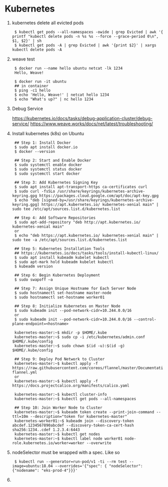 Kubernetes
==========

1. kubernetes delete all evicted pods

        $ kubectl get pods --all-namespaces -owide | grep Evicted | awk '{ printf "kubectl delete pods -n %s %s --force --grace-period 0\n", $1, $2}' | sh
        $ kubectl get pods -A | grep Evicted | awk '{print $2}' | xargs kubectl delete pods -A

2. weave test

        $ docker run --name hello ubuntu netcat -lk 1234
        Hello, Weave!

        $ docker run -it ubuntu
        ## in container
        $ ping -c1 hello
        $ echo 'Hello, Weave!' | netcat hello 1234
        $ echo "What's up?" | nc hello 1234

3. Debug Service

   https://kubernetes.io/docs/tasks/debug-application-cluster/debug-service/
   https://www.weave.works/docs/net/latest/troubleshooting/

4. Install kubernetes (k8s) on Ubuntu

        ## Step 1: Install Docker
        $ sudo apt install docker.io
        $ docker --version

        ## Step 2: Start and Enable Docker
        $ sudo systemctl enable docker
        $ sudo systemctl status docker
        $ sudo systemctl start docker

        ## Step 3: Add Kubernetes Signing Key
        $ sudo apt install apt-transport-https ca-certificates curl
        $ sudo curl -fsSLo /usr/share/keyrings/kubernetes-archive-keyring.gpg https://packages.cloud.google.com/apt/doc/apt-key.gpg
        $ echo "deb [signed-by=/usr/share/keyrings/kubernetes-archive-keyring.gpg] https://apt.kubernetes.io/ kubernetes-xenial main" | sudo tee /etc/apt/sources.list.d/kubernetes.list

        ## Step 4: Add Software Repositories
        $ sudo apt-add-repository "deb http://apt.kubernetes.io/ kubernetes-xenial main"
        or
        $ echo "deb https://apt.kubernetes.io/ kubernetes-xenial main" | sudo tee -a /etc/apt/sources.list.d/kubernetes.list

        ## Step 5: Kubernetes Installation Tools
        ## https://kubernetes.io/docs/tasks/tools/install-kubectl-linux/
        $ sudo apt install kubeadm kubelet kubectl
        $ sudo apt-mark hold kubeadm kubelet kubectl
        $ kubeadm version

        ## Step 6: Begin Kubernetes Deployment
        $ sudo swapoff –a

        ## Step 7: Assign Unique Hostname for Each Server Node
        $ sudo hostnamectl set-hostname master-node
        $ sudo hostnamectl set-hostname worker01

        ## Step 8: Initialize Kubernetes on Master Node
        $ sudo kubeadm init --pod-network-cidr=10.244.0.0/16
        or
        $ sudo kubeadm init --pod-network-cidr=10.244.0.0/16 --control-plane-endpoint=<hostname>

        kubernetes-master:~$ mkdir -p $HOME/.kube
        kubernetes-master:~$ sudo cp -i /etc/kubernetes/admin.conf $HOME/.kube/config
        kubernetes-master:~$ sudo chown $(id -u):$(id -g) $HOME/.kube/config

        ## Step 9: Deploy Pod Network to Cluster
        kubernetes-master:~$ kubectl apply -f https://raw.githubusercontent.com/coreos/flannel/master/Documentation/kube-flannel.yml
        or
        kubernetes-master:~$ kubectl apply -f https://docs.projectcalico.org/manifests/calico.yaml

        kubernetes-master:~$ kubectl cluster-info
        kubernetes-master:~$ kubectl get pods --all-namespaces

        ## Step 10: Join Worker Node to Cluster
        kubernetes-master:~$ kubeadm token create --print-join-command --ttl=10m --description="token for kubernetes-master"
        kubernetes-worker01:~$ kubeadm join --discovery-token abcdef.1234567890abcdef --discovery-token-ca-cert-hash sha256:1234..cdef 1.2.3.4:6443
        kubernetes-master:~$ kubectl get nodes
        kubernetes-master:~$ kubectl label node worker01 node-role.kubernetes.io/worker=worker --overwrite

5. nodeSelector must be wrapped with a spec. Like so

        $ kubectl run --generator=run-pod/v1 -ti --rm test --image=ubuntu:18.04 --overrides='{"spec": { "nodeSelector": {"nodename": "eks-prod-4"}}}'

6.

